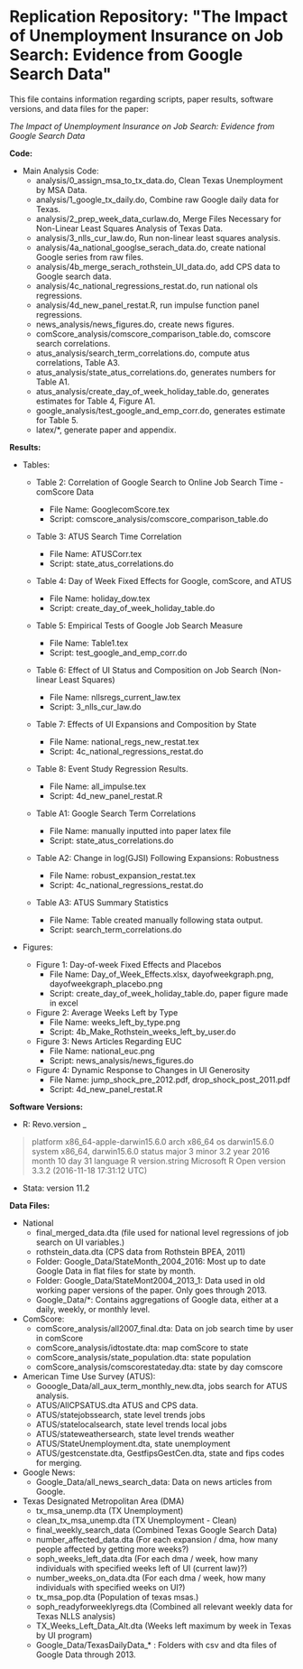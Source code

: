 # Replication Repository: "The Impact of Unemployment Insurance on Job Search: Evidence from Google Search Data"
This file contains information regarding scripts, paper results, software versions, and data files for the paper:

*The Impact of Unemployment Insurance on Job Search: Evidence from Google Search Data*

**Code:**
- Main Analysis Code:
	- analysis/0_assign_msa_to_tx_data.do, Clean Texas Unemployment by MSA Data.
	- analysis/1_google_tx_daily.do, Combine raw Google daily data for Texas.
	- analysis/2_prep_week_data_curlaw.do, Merge Files Necessary for Non-Linear Least Squares Analysis of Texas Data.
	- analysis/3_nlls_cur_law.do, Run non-linear least squares analysis.
	- analysis/4a_national_googlse_serach_data.do, create national Google series from raw files.
	- analysis/4b_merge_serach_rothstein_UI_data.do, add CPS data to Google search data.
	- analysis/4c_national_regressions_restat.do, run national ols regressions.
	- analysis/4d_new_panel_restat.R, run impulse function panel regressions.
	- news_analysis/news_figures.do, create news figures.
	- comScore_analysis/comscore_comparison_table.do, comscore search correlations.
	- atus_analysis/search_term_correlations.do, compute atus correlations, Table A3.
	- atus_analysis/state_atus_correlations.do, generates numbers for Table A1.
	- atus_analysis/create_day_of_week_holiday_table.do, generates estimates for Table 4, Figure A1.
	- google_analysis/test_google_and_emp_corr.do, generates estimate for Table 5.
	- latex/*, generate paper and appendix.

**Results:**
- Tables:
	- Table 2: Correlation of Google Search to Online Job Search Time - comScore Data
		- File Name: GooglecomScore.tex
		- Script: comscore_analysis/comscore_comparison_table.do
	- Table 3: ATUS Search Time Correlation
		- File Name: ATUSCorr.tex
		- Script: state_atus_correlations.do
	- Table 4: Day of Week Fixed Effects for Google, comScore, and ATUS
		- File Name: holiday_dow.tex
		- Script: create_day_of_week_holiday_table.do
	- Table 5: Empirical Tests of Google Job Search Measure
		- File Name: Table1.tex
		- Script: test_google_and_emp_corr.do
	- Table 6: Effect of UI Status and Composition on Job Search (Non-linear Least Squares)
		- File Name: nllsregs_current_law.tex
		- Script: 3_nlls_cur_law.do
	- Table 7: Effects of UI Expansions and Composition by State
		- File Name: national_regs_new_restat.tex
		- Script: 4c_national_regressions_restat.do
	- Table 8: Event Study Regression Results.
		- File Name: all_impulse.tex
		- Script: 4d_new_panel_restat.R

	- Table A1: Google Search Term Correlations
		- File Name: manually inputted into paper latex file
		- Script: state_atus_correlations.do
	- Table A2: Change in log(GJSI) Following Expansions: Robustness
		- File Name: robust_expansion_restat.tex
		- Script: 4c_national_regressions_restat.do
	- Table A3: ATUS Summary Statistics
		- File Name: Table created manually following stata output.
		- Script: search_term_correlations.do

- Figures:
	- Figure 1: Day-of-week Fixed Effects and Placebos
		- File Name: Day_of_Week_Effects.xlsx, dayofweekgraph.png, dayofweekgraph_placebo.png
		- Script: create_day_of_week_holiday_table.do, paper figure made in excel
	- Figure 2: Average Weeks Left by Type
		- File Name: weeks_left_by_type.png
		- Script: 4b_Make_Rothstein_weeks_left_by_user.do
	- Figure 3: News Articles Regarding EUC
		- File Name: national_euc.png
		- Script: news_analysis/news_figures.do
	- Figure 4: Dynamic Response to Changes in UI Generosity
		- File Name: jump_shock_pre_2012.pdf, drop_shock_post_2011.pdf
		- Script: 4d_new_panel_restat.R

**Software Versions:**
- R: Revo.version       _
> platform       x86_64-apple-darwin15.6.0
> arch           x86_64
> os             darwin15.6.0
> system         x86_64, darwin15.6.0
> status
> major          3
> minor          3.2
> year           2016
> month          10
> day            31
> language       R
> version.string Microsoft R Open version 3.3.2 (2016-11-18 17:31:12 UTC)

- Stata: version 11.2

**Data Files:**
- National
	- final_merged_data.dta (file used for national level regressions of job search on UI variables.)
	- rothstein_data.dta (CPS data from Rothstein BPEA, 2011)
	- Folder: Google_Data/StateMonth_2004_2016: Most up to date Google Data in flat files for state by month.
	- Folder: Google_Data/StateMont2004_2013_1: Data used in old working paper versions of the paper. Only goes through 2013.
	- Google_Data/*: Contains aggregations of Google data, either at a daily, weekly, or monthly level.
- ComScore:
	- comScore_analysis/all2007_final.dta: Data on job search time by user in comScore
	- comScore_analysis/idtostate.dta: map comScore to state
	- comScore_analysis/state_population.dta: state population
	- comScore_analysis/comscorestateday.dta: state by day comscore
- American Time Use Survey (ATUS):
	- Gooogle_Data/all_aux_term_monthly_new.dta, jobs search for ATUS analysis.
	- ATUS/AllCPSATUS.dta ATUS and CPS data.
	- ATUS/statejobssearch, state level trends jobs
	- ATUS/statelocalsearch, state level trends local jobs
	- ATUS/stateweathersearch, state level trends weather
	- ATUS/StateUnemployment.dta, state unemployment
	- ATUS/gestcenstate.dta, GestfipsGestCen.dta, state and fips codes for merging.
- Google News:
	- Google_Data/all_news_search_data: Data on news articles from Google.
- Texas Designated Metropolitan Area (DMA)
	- tx_msa_unemp.dta (TX Unemployment)
	- clean_tx_msa_unemp.dta (TX Unemployment - Clean)
	- final_weekly_search_data (Combined Texas Google Search Data)
	- number_affected_data.dta (For each expansion / dma, how many people affected by getting more weeks?)
	- soph_weeks_left_data.dta (For each dma / week, how many individuals with specified weeks left of UI (current law)?)
	- number_weeks_on_data.dta (For each dma / week, how many individuals with specified weeks on UI?)
	- tx_msa_pop.dta (Population of texas msas.)
	- soph_readyforweeklyregs.dta (Combined all relevant weekly data for Texas NLLS analysis)
	- TX_Weeks_Left_Data_Alt.dta (Weeks left maximum by week in Texas by UI program)
	- Google_Data/TexasDailyData_* : Folders with csv and dta files of Google Data through 2013.

